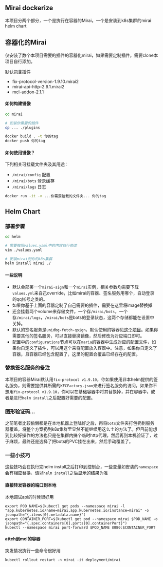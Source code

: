 Mirai dockerize
----
本项目分两个部分，一个是执行在容器的Mirai，一个是安装到k8s集群的mirai helm chart

## 容器化的Mirai
仅安装了数个本项目需要的插件的容器化mirai，如果需要定制插件，需要clone本项目自行添加。

默认包含插件
- fix-protocol-version-1.9.10.mirai2
- mirai-api-http-2.9.1.mirai2
- mcl-addon-2.1.1

#### 如何构建镜像
```bash
cd mirai

# 安装你需要的插件
cp ... ./plugins

docker build . -t 你的tag
docker push 你的tag
```
#### 如何使用镜像？
下列相关可挂载文件夹及其用途：
- `/mirai/config` 配置
- `/mirai/bots` 登录缓存
- `/mirai/logs` 日志

```bash
docker run -it -v ...你需要挂载的文件夹... 你的tag
```

## Helm Chart
### 部署步骤
```bash
cd helm

# 需要按照values.yaml中的内容自行修改
vim ./values.yaml

# 安装mirai到你的k8s集群
helm install mirai ./
```

#### 一些说明
- 默认会部署一个`mirai-sign`和一个`mirai`实例，相关参数均需要下载`values.yml`来自己override，比如mirai的容器、签名服务用哪个，自动登录的qq帐号之类的。
- 如果你基于上面的容器定制了自己需要的插件，需要在这里将image替换掉
- 还会挂载两个volume来存储文件，一个存`/mirai/bots`，一个存`/mirai/logs`，`/mirai/bots`是bots的登录状态，这两个存储都能在设置中关掉。
- 默认的签名服务是`unidbg-fetch-qsign`，默认使用的容器见[这个项目](https://github.com/Deliay/unidbg-fetch-qsign-container)。如果你需要其他的签名服务，可以直接替换镜像，然后修改为对应端口即可。
- 配置中的`configurations`节点可以在`maria`的容器中生成对应的配置文件，如果你自定义了插件，可以用这个来将配置放入容器中。注意，如果你自定义了容器，且容器已经包含配置了，这里的配置会覆盖已经存在的配置。

### 替换签名服务的备注
本项目的容器Mirai默认用`fix-protocol v1.9.10`，你如果使用非本helm提供的签名服务，则需要提供其所需的`KFCFactory.json`来进行签名服务的访问。如果你不想用`fix-protocol v1.9.10`，你可以在基础容器中将其替换掉，并在容器中，或者是进行`helm install`之后配置好需要的配置。

### 图形验证码...
之前笔者比较偷懒都是在本地机器上登陆好之后，再将`bots`文件夹打包扔到服务器覆盖，将整个方案扔到k8s集群里显然不能继续用这么土的方法了。但目前能想到比较好操作的方法也只是在集群内搞个临时http代理，然后再到本机验证了，过于麻烦，最终还是选择了把bots的PVC挂在出来，然后手动覆盖了。

### 一些小技巧
这些技巧会在执行完helm install之后打印到控制台，一些变量如安装的`namespace`会有相应替换，请以`helm install`之后显示的结果为准

#### 直接转发容器的端口到本地
本地调试api的时候很好用
```
export POD_NAME=$(kubectl get pods --namespace mirai -l "app.kubernetes.io/name=mirai,app.kubernetes.io/instance=mirai" -o jsonpath="{.items[0].metadata.name}")
export CONTAINER_PORT=$(kubectl get pod --namespace mirai $POD_NAME -o jsonpath="{.spec.containers[0].ports[0].containerPort}")
kubectl --namespace mirai port-forward $POD_NAME 8080:$CONTAINER_PORT
```

#### attch到mcl的容器
突发情况执行一些命令很好用
```
kubectl rollout restart -n mirai -it deployment/mirai
```


